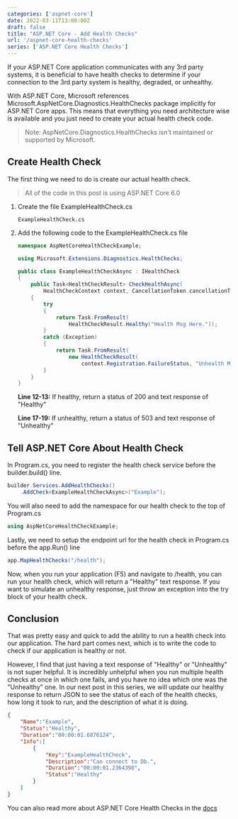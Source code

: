 ```yaml
---
categories: ['aspnet-core']
date: 2022-03-11T13:00:00Z
draft: false
title: "ASP.NET Core - Add Health Checks"
url: '/aspnet-core-health-checks'
series: ['ASP.NET Core Health Checks']
---
```


If your ASP.NET Core application communicates with any 3rd party systems, it is beneficial to have health checks to determine if your connection to the 3rd party system is healthy, degraded, or unhealthy.

With ASP.NET Core, Microsoft references Microsoft.AspNetCore.Diagnostics.HealthChecks package implicitly for ASP.NET Core apps.  This means that everything you need architecture wise is available and you just need to create your actual health check code.

<!--more-->

> Note: AspNetCore.Diagnostics.HealthChecks isn't maintained or supported by Microsoft.

## Create Health Check

The first thing we need to do is create our actual health check.

> All of the code in this post is using ASP.NET Core 6.0

1. Create the file ExampleHealthCheck.cs

    ```shell
    ExampleHealthCheck.cs
    ```

1. Add the following code to the ExampleHealthCheck.cs file

    ```csharp {linenos=true,hl_lines=[12,13,17,18,19]}
    namespace AspNetCoreHealthCheckExample;

    using Microsoft.Extensions.Diagnostics.HealthChecks;

    public class ExampleHealthCheckAsync : IHealthCheck
    {
        public Task<HealthCheckResult> CheckHealthAsync(
            HealthCheckContext context, CancellationToken cancellationToken = default)
        {
            try
            {
                return Task.FromResult(
                    HealthCheckResult.Healthy("Health Msg Here."));
            }
            catch (Exception)
            {
                return Task.FromResult(
                    new HealthCheckResult(
                        context.Registration.FailureStatus, "Unhealth Msg Here."));
            }
        }
    }
    ```

    **Line 12-13:** If healthy, return a status of 200 and text response of "Healthy"

    **Line 17-19:** If unhealthy, return a status of 503 and text response of "Unhealthy"

## Tell ASP.NET Core About Health Check

In Program.cs, you need to register the health check service before the builder.build() line.

```csharp
builder.Services.AddHealthChecks()
    .AddCheck<ExampleHealthCheckAsync>("Example");
```

You will also need to add the namespace for our health check to the top of Program.cs

```csharp
using AspNetCoreHealthCheckExample;
```

Lastly, we need to setup the endpoint url for the health check in Program.cs before the app.Run() line

```csharp
app.MapHealthChecks("/health");
```

Now, when you run your application (F5) and navigate to /health, you can run your health check, which will return a "Healthy" text response.  If you want to simulate an unhealthy response, just throw an exception into the try block of your health check.

## Conclusion

That was pretty easy and quick to add the ability to run a health check into our application.  The hard part comes next, which is to write the code to check if our application is healthy or not.

However, I find that just having a text response of "Healthy" or "Unhealthy" is not super helpful.  It is incredibly unhelpful when you run multiple health checks at once in which one fails, and you have no idea which one was the "Unhealthy"   one.  In our next post in this series, we will update our healthy response to return JSON to see the status of each of the health checks, how long it took to run, and the description of what it is doing.

```json
{
    "Name":"Example",
    "Status":"Healthy",
    "Duration":"00:00:01.6876124",
    "Info":[
        {
            "Key":"ExampleHealthCheck",
            "Description":"Can connect to Db.",
            "Duration":"00:00:01.2364398",
            "Status":"Healthy"
        }
    ]
}
```

You can also read more about ASP.NET Core Health Checks in the [docs](https://docs.microsoft.com/en-us/aspnet/core/host-and-deploy/health-checks)
